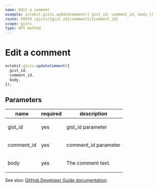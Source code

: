 ```yaml
---
name: Edit a comment
example: octokit.gists.updateComment({ gist_id, comment_id, body })
route: PATCH /gists/{gist_id}/comments/{comment_id}
scope: gists
type: API method
---
```


# Edit a comment

```js
octokit.gists.updateComment({
  gist_id,
  comment_id,
  body,
});
```

## Parameters

<table>
  <thead>
    <tr>
      <th>name</th>
      <th>required</th>
      <th>description</th>
    </tr>
  </thead>
  <tbody>
    <tr><td>gist_id</td><td>yes</td><td>

gist_id parameter

</td></tr>
<tr><td>comment_id</td><td>yes</td><td>

comment_id parameter

</td></tr>
<tr><td>body</td><td>yes</td><td>

The comment text.

</td></tr>
  </tbody>
</table>

See also: [GitHub Developer Guide documentation](https://developer.github.com/v3/gists/comments/#edit-a-comment).
